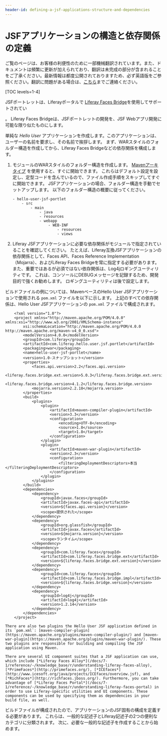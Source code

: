 ```yaml
---
header-id: defining-a-jsf-applications-structure-and-dependencies
---
```


# JSFアプリケーションの構造と依存関係の定義

<p class="alert alert-info"><span class="wysiwyg-color-blue120">ご覧のページは、お客様の利便性のために一部機械翻訳されています。また、ドキュメントは頻繁に更新が加えられており、翻訳は未完成の部分が含まれることをご了承ください。最新情報は都度公開されておりますため、必ず英語版をご参照ください。翻訳に問題がある場合は、<a href="mailto:support-content-jp@liferay.com">こちら</a>までご連絡ください。</span></p>

[TOC levels=1-4]

JSFポートレットは、Liferayポータルで [Liferay Faces Bridge](/docs/7-1/reference/-/knowledge_base/r/understanding-liferay-faces-bridge)を使用してサポートされてい

 。 Liferay Faces Bridgeは、JSFポートレットの開発を、JSF Webアプリ開発に可能な限り似たものにします。</p> 

単純な *Hello User* アプリケーションを作成します。このアプリケーションは、ユーザーの名前を要求し、その名前で挨拶します。 まず、WARスタイルのフォルダー構造を作成してから、Liferay Faces Bridgeなどの依存関係を構成します。

1.  モジュールのWARスタイルのフォルダー構造を作成します。 [Mavenアーキタイプ](https://web.liferay.com/web/neil.griffin/blog/-/blogs/new-maven-archetypes-for-jsf-portlets) を使用すると、すぐに開始できます。 これらはデフォルト設定を設定し、定型コードを含んでいるので、ファイル作成手順をスキップしてすぐに開始できます。 JSFアプリケーションの場合、フォルダー構造を手動でセットアップします。 以下のフォルダー構造の概要に従ってください。
   
        - hello-user-jsf-portlet
            - src
                - main
                    - java
                    - resources
                    - webapp
                        - WEB-INF
                            - resources
                            - views
       

2.  Liferay JSFアプリケーションに必要な依存関係がモジュールで指定されていることを確認してください。 たとえば、Liferay互換JSFアプリケーションの依存関係として、Faces API、Faces Reference Implementation（Mojarra）、およびLiferay Faces Bridgeを常に指定する必要があります。 また、重要ではあるが必須ではない依存関係は、Log4jロギングユーティリティです。 これは、コンソールにDEBUGメッセージを記録するため、開発目的で強くお勧めします。 ロギングユーティリティは後で設定します。
   
   ビルドファイルの例については、MavenベースのHello User JSFアプリケーションで使用される `pom.xml` ファイルを以下に示します。 上記のすべての依存関係は、Hello User JSFアプリケーションの `pom.xml` ファイルで構成されます。
   
        <?xml version="1.0"?>
        <project xmlns="http://maven.apache.org/POM/4.0.0" xmlns:xsi="http://www.w3.org/2001/XMLSchema-instance"
            xsi:schemaLocation="http://maven.apache.org/POM/4.0.0 http://maven.apache.org/maven-v4_0_0.xsd">
            <modelVersion>4.0.0</modelVersion>
            <groupId>com.liferay</groupId>
            <artifactId>com.liferay.hello.user.jsf.portlet</artifactId>
            <packaging>war</packaging>
            <name>hello-user-jsf-portlet</name>
            <version>1.0-スナップショット</version>
            <properties>
                <faces.api.version>2.2</faces.api.version>
                <liferay.faces.bridge.ext.version>5.0.3</liferay.faces.bridge.ext.version>
                <liferay.faces.bridge.version>4.1.2</liferay.faces.bridge.version>
                <mojarra.version>2.2.18</mojarra.version>
            </properties>
            <build>
                <plugins>
                    <plugin>
                        <artifactId>maven-compiler-plugin</artifactId>
                        <version>3.3</version>
                        <configuration>
                            <encoding>UTF-8</encoding>
                            <source>1.8</source>
                            <target>1.8</target>
                        </configuration>
                    </plugin>
                    <plugin>
                        <artifactId>maven-war-plugin</artifactId>
                        <version>2.3</version>
                        <configuration>
                            <filteringDeploymentDescriptors>本当</filteringDeploymentDescriptors>
                        </configuration>
                    </plugin>
                </plugins>
            </build>
            <dependencies>
                <dependency>
                    <groupId>javax.faces</groupId>
                    <artifactId>javax.faces-api</artifactId>
                    <version>${faces.api.version}</version>
                    <scope>提供された</scope>
                </dependency>
                <dependency>
                    <groupId>org.glassfish</groupId>
                    <artifactId>javax.faces</artifactId>
                    <version>${mojarra.version}</version>
                    <scope>ランタイム</scope>
                </dependency>
                <dependency>
                    <groupId>com.liferay.faces</groupId>
                    <artifactId>com.liferay.faces.bridge.ext</artifactId>
                    <version>${liferay.faces.bridge.ext.version}</version>
                </dependency>
                <dependency>
                    <groupId>com.liferay.faces</groupId>
                    <artifactId>com.liferay.faces.bridge.impl</artifactId>
                    <version>${liferay.faces.bridge.version}</version>
                </dependency>
                <dependency>
                    <groupId>log4j</groupId>
                    <artifactId>log4j</artifactId>
                    <version>1.2.14</version>
                </dependency>
            </dependencies>
        </project>

    There are also two plugins the Hello User JSF application defined in its `pom.xml`: [maven-compiler-plugin](https://maven.apache.org/plugins/maven-compiler-plugin/) and [maven-war-plugin](https://maven.apache.org/plugins/maven-war-plugin/). These two plugins are responsible for building and compiling the JSF application using Maven.
    
    There are several UI component suites that a JSF application can use, which include [*Liferay Faces Alloy*](/docs/7-1/reference/-/knowledge_base/r/understanding-liferay-faces-alloy), [*PrimeFaces*](http://primefaces.org/), [*ICEfaces*](http://www.icesoft.org/java/projects/ICEfaces/overview.jsf), and [*RichFaces*](http://richfaces.jboss.org/). Furthermore, you can take advantage of [*Liferay Faces Portal*](/docs/7-1/reference/-/knowledge_base/r/understanding-liferay-faces-portal) in order to use Liferay-specific utilities and UI components. These components can be used by specifying them as dependencies in your build file, as well.
    

ビルドファイルが構成されたので、アプリケーションのJSF固有の構成を定義する必要があります。 これらは、一般的な記述子とLiferay記述子の2つの便利なカテゴリに分類されます。 次に、必要な一般的な記述子を作成することから始めます。
